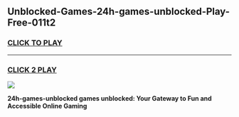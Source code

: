 
## Unblocked-Games-24h-games-unblocked-Play-Free-011t2
<h3>
<a href="https://premium76.site?title=24h-games-unblocked&ref=09A">CLICK TO PLAY</a></h3>
<hr>

<h3>
<a href="https://premium76.site?title=24h-games-unblocked&ref=09A">CLICK 2 PLAY</a>
  
</h3>

<a href="https://premium76.site?title=24h-games-unblocked&ref=09A"><img src="https://clearcache.store/games.png"></a>


**24h-games-unblocked games unblocked: Your Gateway to Fun and Accessible Online Gaming**
